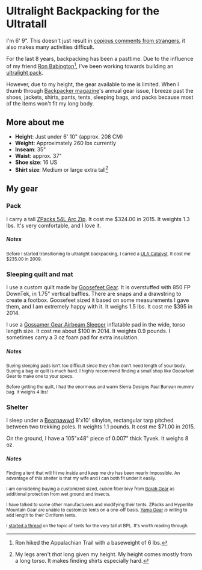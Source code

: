 # Ultralight Backpacking for the Ultratall

I'm 6' 9". This doesn't just result in [copious comments from strangers](http://doyouplayball.tumblr.com), it also makes many activities difficult.

For the last 8 years, backpacking has been a pasttime. Due to the influence of my friend [Ron Babington](http://www.blueridgeoutdoors.com/biking/the-worlds-toughest-bike-race-on-a-singlespeed/)[^ron], I've been working towards building an [ultralight pack](https://en.wikipedia.org/wiki/Ultralight_backpacking).

However, due to my height, the gear available to me is limited. When I thumb through [Backpacker magazine](http://www.backpacker.com/ "Backpacker Magazine - Your Backpacking, Hiking, Camping and Outdoor Gear Magazine")'s annual gear issue, I breeze past the shoes, jackets, shirts, pants, tents, sleeping bags, and packs because most of the items won't fit my long body.

## More about me


* __Height__: Just under 6' 10" (approx. 208 CM)
* __Weight__: Approximately 260 lbs currently
* __Inseam__: 35"
* __Waist__: approx. 37"
* __Shoe size__: 16 US
* __Shirt size__: Medium or large extra tall[^torso]

## My gear

### Pack

I carry a tall [ZPacks 54L Arc Zip](http://www.zpacks.com/backpacks/arc_zip.shtml). It cost me $324.00 in 2015. It weights 1.3 lbs. It's very comfortable, and I love it.

##### Notes

<small>Before I started transitioning to ultralight backpacking, I carred a [ULA Catalyst](http://www.ula-equipment.com/product_p/catalyst.htm "CATALYST  SHIPS FREE to US ADDRESSES"). It cost me $235.00 in 2009.</small>

### Sleeping quilt and mat

I use a custom quilt made by [Goosefeet Gear](https://goosefeetgear.com/). It is overstuffed with 850 FP DownTek, in 1.75" vertical baffles. There are snaps and a drawstring to create a footbox. Goosefeet sized it based on some measurements I gave them, and I am extremely happy with it. It weighs 1.5 lbs. It cost me $395 in 2014.

I use a [Gossamer Gear Airbeam Sleeper](http://gossamergear.com/air-beam-sleepers.html) inflatable pad in the wide, torso length size. It cost me about $100 in 2014. It weights 0.9 pounds. I sometimes carry a 3 oz foam pad for extra insulation.

##### Notes

<small>Buying sleeping pads isn't too difficult since they often don't need length of your body. Buying a bag or quilt is much hard. I highly recommend finding a small shop like Goosefeet Gear to make one to your specs.</small>

<small>Before getting the quilt, I had the enormous and warm Sierra Designs Paul Bunyan mummy bag. It weighs 4 lbs!</small>

### Shelter

I sleep under a [Bearpawwd](http://www.bearpawwd.com/) 8'x10' silnylon, rectangular tarp pitched between two trekking poles. It weights 1.1 pounds. It cost me $71.00 in 2015.

On the ground, I have a 105"x48" piece of 0.007" thick Tyvek. It weighs 8 oz.

##### Notes

<small>Finding a tent that will fit me inside and keep me dry has been nearly impossible. An advantage of this shelter is that my wife and I can both fit under it easily.</small>

<small>I am considering buying a customized sized, cuben fiber bivy from [Borah Gear](http://borahgear.com) as additional protection from wet ground and insects.</small>

<small>I have talked to some other manufacturers and modifying their tents. ZPacks and Hyperlite Mountain Gear are unable to customize tents on a one-off basis. [Yama Gear](http://www.yamamountaingear.com/) _is_ willing to add length to their Cirriform tents.</small>

<small>I [started a thread](https://backpackinglight.com/forums/topic/current-state-of-tents-for-the-very-tall) on the topic of tents for the very tall at BPL. It's worth reading through.</small>



[^torso]: My legs aren't _that_ long given my height. My height comes mostly from a long torso. It makes finding shirts especially hard.
[^ron]: Ron hiked the Appalachian Trail with a baseweight of 6 lbs.